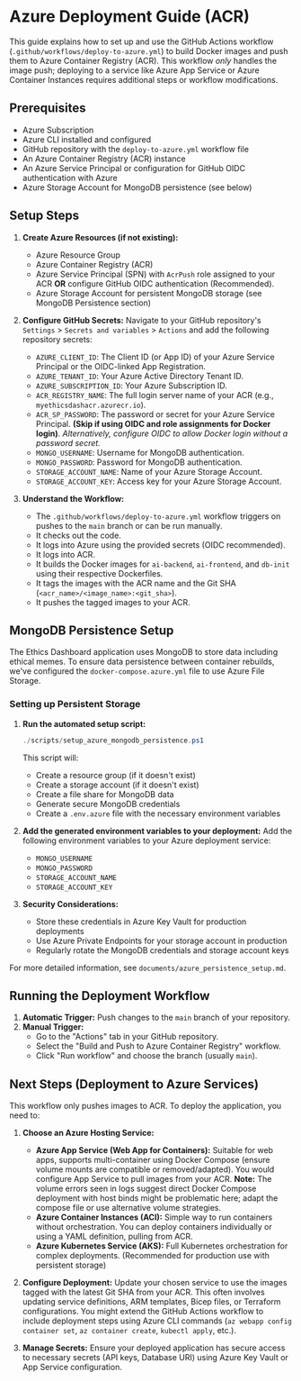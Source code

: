# Azure Deployment Guide (ACR)

This guide explains how to set up and use the GitHub Actions workflow (`.github/workflows/deploy-to-azure.yml`) to build Docker images and push them to Azure Container Registry (ACR). This workflow *only* handles the image push; deploying to a service like Azure App Service or Azure Container Instances requires additional steps or workflow modifications.

## Prerequisites

-   Azure Subscription
-   Azure CLI installed and configured
-   GitHub repository with the `deploy-to-azure.yml` workflow file
-   An Azure Container Registry (ACR) instance
-   An Azure Service Principal or configuration for GitHub OIDC authentication with Azure
-   Azure Storage Account for MongoDB persistence (see below)

## Setup Steps

1.  **Create Azure Resources (if not existing):**
    * Azure Resource Group
    * Azure Container Registry (ACR)
    * Azure Service Principal (SPN) with `AcrPush` role assigned to your ACR **OR** configure GitHub OIDC authentication (Recommended).
    * Azure Storage Account for persistent MongoDB storage (see MongoDB Persistence section)

2.  **Configure GitHub Secrets:**
    Navigate to your GitHub repository's `Settings` > `Secrets and variables` > `Actions` and add the following repository secrets:
    * `AZURE_CLIENT_ID`: The Client ID (or App ID) of your Azure Service Principal or the OIDC-linked App Registration.
    * `AZURE_TENANT_ID`: Your Azure Active Directory Tenant ID.
    * `AZURE_SUBSCRIPTION_ID`: Your Azure Subscription ID.
    * `ACR_REGISTRY_NAME`: The full login server name of your ACR (e.g., `myethicsdashacr.azurecr.io`).
    * `ACR_SP_PASSWORD`: The password or secret for your Azure Service Principal. **(Skip if using OIDC and role assignments for Docker login)**. *Alternatively, configure OIDC to allow Docker login without a password secret.*
    * `MONGO_USERNAME`: Username for MongoDB authentication.
    * `MONGO_PASSWORD`: Password for MongoDB authentication.
    * `STORAGE_ACCOUNT_NAME`: Name of your Azure Storage Account.
    * `STORAGE_ACCOUNT_KEY`: Access key for your Azure Storage Account.

3.  **Understand the Workflow:**
    * The `.github/workflows/deploy-to-azure.yml` workflow triggers on pushes to the `main` branch or can be run manually.
    * It checks out the code.
    * It logs into Azure using the provided secrets (OIDC recommended).
    * It logs into ACR.
    * It builds the Docker images for `ai-backend`, `ai-frontend`, and `db-init` using their respective Dockerfiles.
    * It tags the images with the ACR name and the Git SHA (`<acr_name>/<image_name>:<git_sha>`).
    * It pushes the tagged images to your ACR.

## MongoDB Persistence Setup

The Ethics Dashboard application uses MongoDB to store data including ethical memes. To ensure data persistence between container rebuilds, we've configured the `docker-compose.azure.yml` file to use Azure File Storage.

### Setting up Persistent Storage

1. **Run the automated setup script:**
   ```powershell
   ./scripts/setup_azure_mongodb_persistence.ps1
   ```
   This script will:
   - Create a resource group (if it doesn't exist)
   - Create a storage account (if it doesn't exist)
   - Create a file share for MongoDB data
   - Generate secure MongoDB credentials
   - Create a `.env.azure` file with the necessary environment variables

2. **Add the generated environment variables to your deployment:**
   Add the following environment variables to your Azure deployment service:
   - `MONGO_USERNAME`
   - `MONGO_PASSWORD`
   - `STORAGE_ACCOUNT_NAME`
   - `STORAGE_ACCOUNT_KEY`

3. **Security Considerations:**
   - Store these credentials in Azure Key Vault for production deployments
   - Use Azure Private Endpoints for your storage account in production
   - Regularly rotate the MongoDB credentials and storage account keys

For more detailed information, see `documents/azure_persistence_setup.md`.

## Running the Deployment Workflow

1.  **Automatic Trigger:** Push changes to the `main` branch of your repository.
2.  **Manual Trigger:**
    * Go to the "Actions" tab in your GitHub repository.
    * Select the "Build and Push to Azure Container Registry" workflow.
    * Click "Run workflow" and choose the branch (usually `main`).

## Next Steps (Deployment to Azure Services)

This workflow only pushes images to ACR. To deploy the application, you need to:

1.  **Choose an Azure Hosting Service:**
    * **Azure App Service (Web App for Containers):** Suitable for web apps, supports multi-container using Docker Compose (ensure volume mounts are compatible or removed/adapted). You would configure App Service to pull images from your ACR. **Note:** The volume errors seen in logs suggest direct Docker Compose deployment with host binds might be problematic here; adapt the compose file or use alternative volume strategies.
    * **Azure Container Instances (ACI):** Simple way to run containers without orchestration. You can deploy containers individually or using a YAML definition, pulling from ACR.
    * **Azure Kubernetes Service (AKS):** Full Kubernetes orchestration for complex deployments. (Recommended for production use with persistent storage)

2.  **Configure Deployment:** Update your chosen service to use the images tagged with the latest Git SHA from your ACR. This often involves updating service definitions, ARM templates, Bicep files, or Terraform configurations. You might extend the GitHub Actions workflow to include deployment steps using Azure CLI commands (`az webapp config container set`, `az container create`, `kubectl apply`, etc.).

3.  **Manage Secrets:** Ensure your deployed application has secure access to necessary secrets (API keys, Database URI) using Azure Key Vault or App Service configuration. 